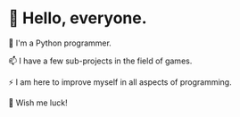 # 👋 Hello, everyone.

🌱 I'm a Python programmer.

📫 I have a few sub-projects in the field of games.

⚡ I am here to improve myself in all aspects of programming. 

💬 Wish me luck!
